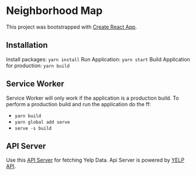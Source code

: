 # Neighborhood Map

This project was bootstrapped with [Create React App](https://github.com/facebookincubator/create-react-app).

## Installation
Install packages: `yarn install`
Run Application: `yarn start`
Build Application for production: `yarn build`

## Service Worker
Service Worker will only work if the application is a production build. To perform a production build and run the application do the ff:
  * `yarn build`
  * `yarn global add serve`
  * `serve -s build`

## API Server
Use this [API Server](https://github.com/vanclp/neighborhoodmapapi) for fetching Yelp Data.
Api Server is powered by [YELP API](https://www.yelp.com/developers/documentation/v3).
